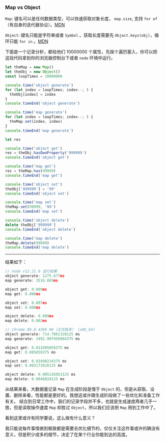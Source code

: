 <!--
 * @Author: imthelin
 * @since: 2021-03-26 15:02:28
 * @lastTime: 2021-03-27 16:10:34
 * @LastAuthor: Do not edit
 * @FilePath: /vue-press-blog/docs/work/accumulate/js/map-vs-object.md
 * @Description:
-->

### Map vs Object

`Map`: 键名可以是任何数据类型，可以快速获取对象长度， `map.size`, 支持 `for of`（有自身的迭代器协议）。[MDN](https://developer.mozilla.org/zh-CN/docs/Web/JavaScript/Reference/Global_Objects/Map)

`Object`: 键名只能是字符串或者 `Symbol` 。获取长度需要先 `Object.keys(obj)`，循环只能 `for in` 。[MDN](https://developer.mozilla.org/zh-CN/docs/Web/JavaScript/Reference/Global_Objects/Object)

下面是一个记录分析，都给他们 10000000 个属性，先挨个遍历塞入，你可以把这段代码拿到你的浏览器控制台下或者 `node` 环境中运行。

```js
let theMap = new Map()
let theObj = new Object()
const loopTimes = 10000000

console.time('object generate')
for (let index = loopTimes; index--; ) {
  theObj[index] = index
}
console.timeEnd('object generate')

console.time('map generate')
for (let index = loopTimes; index--; ) {
  theMap.set(index, index)
}
console.timeEnd('map generate')

let res

console.time('object get')
res = theObj.hasOwnProperty('999999')
console.timeEnd('object get')

console.time('map get')
res = theMap.has(99999)
console.timeEnd('map get')

console.time('object set')
theObj['999999'] = '99'
console.timeEnd('object set')

console.time('map set')
theMap.set(99999, '99')
console.timeEnd('map set')

console.time('object delete')
delete theObj['999999']
console.timeEnd('object delete')

console.time('map delete')
theMap.delete(99999)
console.timeEnd('map delete')
```
---
结果如下：

``` c
// node v12.21.0 运行结果
object generate: 1275.677ms
map generate: 3516.865ms

object get: 0.009ms
map get: 0.006ms

object set: 0.007ms
map set: 0.008ms

object delete: 0.009ms
map delete: 0.003ms
```

``` c
// chrome 89.0.4389.90（正式版本） (x86_64)
object generate: 714.7861328125 ms
map generate: 2492.907958984375 ms

object get: 0.031005859375 ms
map get: 0.005859375 ms

object set: 0.02490234375 ms
map set: 0.003173828125 ms

object delete: 0.005126953125 ms
map delete: 0.0048828125 ms
```

从结果来看，大数据量记录 `Map` 在生成阶段是慢于 `Object` 的，但是从获取、设置、删除来看，性能都是更好的。我想这或许跟生成阶段做了一些优化和准备工作有关。
结合到日常工作中，我们的记录字段并不多，也就是生成速度两者几乎一致，但是读取操作速度 `Map` 却胜过 `Object`，所以我们应该把 `Map` 用到工作中了。

看到这里或许有同学要说，这么做有什么意义？

我只能说每件事情做到极致都是需要去优化细节的，仅仅关注这件事或许的确没有意义，但是积少成多的细节，决定了在某个行业你能到达的高度。

